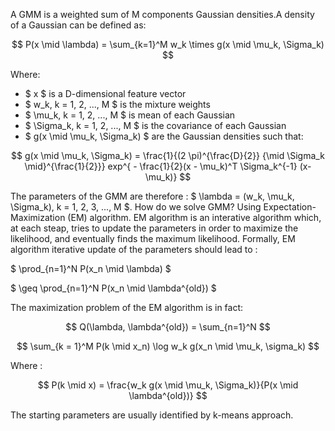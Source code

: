 A GMM is a weighted sum of M components Gaussian densities.A density of a Gaussian can be defined as:

$$ P(x \mid \lambda) = \sum_{k=1}^M w_k \times g(x \mid \mu_k, \Sigma_k) $$

Where:
- $ x $ is a D-dimensional feature vector
- $ w_k, k = 1, 2, ..., M $ is the mixture weights
- $ \mu_k, k = 1, 2, ..., M $ is mean of each Gaussian
- $ \Sigma_k, k = 1, 2, ..., M $ is the covariance of each Gaussian
- $ g(x \mid \mu_k, \Sigma_k) $ are the Gaussian densities such that:

$$ g(x \mid \mu_k, \Sigma_k) = \frac{1}{(2 \pi)^{\frac{D}{2}} {\mid \Sigma_k \mid}^{\frac{1}{2}}} exp^{ - \frac{1}{2}(x - \mu_k)^T \Sigma_k^{-1} (x-\mu_k)} $$

The parameters of the GMM are therefore : $ \lambda = (w_k, \mu_k, \Sigma_k), k = 1, 2, 3, ..., M $. How do we solve GMM? Using Expectation-Maximization (EM) algorithm. EM algorithm is an interative algorithm which, at each steap, tries to update the parameters in order to maximize the likelihood, and eventually finds the maximum likelihood. Formally, EM algorithm iterative update of the parameters should lead to :

$ \prod_{n=1}^N P(x_n \mid \lambda) $ 

$ \geq \prod_{n=1}^N P(x_n \mid \lambda^{old}) $

The maximization problem of the EM algorithm is in fact:

$$ Q(\lambda, \lambda^{old}) = \sum_{n=1}^N $$

$$ \sum_{k = 1}^M P(k \mid x_n) \log w_k g(x_n \mid \mu_k, \sigma_k) $$

Where :

$$ P(k \mid x) = \frac{w_k g(x \mid \mu_k, \Sigma_k)}{P(x \mid \lambda^{old})} $$

The starting parameters are usually identified by k-means approach.
